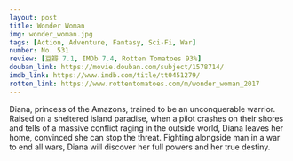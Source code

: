 ```yaml
---
layout: post 
title: Wonder Woman
img: wonder_woman.jpg
tags: [Action, Adventure, Fantasy, Sci-Fi, War]
number: No. 531
review: [豆瓣 7.1, IMDb 7.4, Rotten Tomatoes 93%]
douban_link: https://movie.douban.com/subject/1578714/
imdb_link: https://www.imdb.com/title/tt0451279/
rotten_link: https://www.rottentomatoes.com/m/wonder_woman_2017
---
```


Diana, princess of the Amazons, trained to be an unconquerable warrior. Raised on a sheltered island paradise, when a pilot crashes on their shores and tells of a massive conflict raging in the outside world, Diana leaves her home, convinced she can stop the threat. Fighting alongside man in a war to end all wars, Diana will discover her full powers and her true destiny.